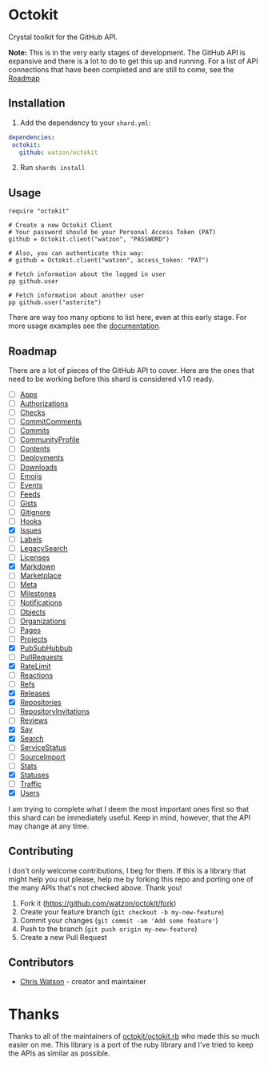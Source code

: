 # Octokit

Crystal toolkit for the GitHub API.

**Note:** This is in the very early stages of development. The GitHub API is expansive and there is a lot to do to get this up and running. For a list of API connections that have been completed and are still to come, see the [Roadmap](#roadmap)

## Installation

1. Add the dependency to your `shard.yml`:

```yaml
dependencies:
 octokit:
   github: watzon/octokit
```

2. Run `shards install`

## Usage

```crystal
require "octokit"

# Create a new Octokit Client
# Your password should be your Personal Access Token (PAT)
github = Octokit.client("watzon", "PASSWORD")

# Also, you can authenticate this way:
# github = Octokit.client("watzon", access_token: "PAT")

# Fetch information about the logged in user
pp github.user

# Fetch information about another user
pp github.user("asterite")
```

There are way too many options to list here, even at this early stage. For more usage examples see the [documentation](https://watzon.github.io/octokit.cr/).

## Roadmap

There are a lot of pieces of the GitHub API to cover. Here are the ones that need to be working before this shard is considered v1.0 ready.

- [ ] [Apps]()
- [ ] [Authorizations]()
- [ ] [Checks]()
- [ ] [CommitComments]()
- [ ] [Commits]()
- [ ] [CommunityProfile]()
- [ ] [Contents]()
- [ ] [Deployments]()
- [ ] [Downloads]()
- [ ] [Emojis]()
- [ ] [Events]()
- [ ] [Feeds]()
- [ ] [Gists]()
- [ ] [Gitignore]()
- [ ] [Hooks]()
- [x] [Issues](https://watzon.github.io/octokit.cr/Octokit/Client/RateLimit.html)
- [ ] [Labels]()
- [ ] [LegacySearch]()
- [ ] [Licenses]()
- [x] [Markdown](https://watzon.github.io/octokit.cr/Octokit/Client/Markdown.html)
- [ ] [Marketplace]()
- [ ] [Meta]()
- [ ] [Milestones]()
- [ ] [Notifications]()
- [ ] [Objects]()
- [ ] [Organizations]()
- [ ] [Pages]()
- [ ] [Projects]()
- [x] [PubSubHubbub](https://watzon.github.io/octokit.cr/Octokit/Client/PubSubHubbub.html)
- [ ] [PullRequests]()
- [x] [RateLimit](https://watzon.github.io/octokit.cr/Octokit/Client/RateLimit.html)
- [ ] [Reactions]()
- [ ] [Refs]()
- [x] [Releases](https://watzon.github.io/octokit.cr/Octokit/Client/Releases.html)
- [x] [Repositories](https://watzon.github.io/octokit.cr/Octokit/Client/Repositories.html)
- [ ] [RepositoryInvitations]()
- [ ] [Reviews]()
- [x] [Say](https://watzon.github.io/octokit.cr/Octokit/Client/Say.html)
- [x] [Search](https://watzon.github.io/octokit.cr/Octokit/Client/Search.html)
- [ ] [ServiceStatus]()
- [ ] [SourceImport]()
- [ ] [Stats]()
- [x] [Statuses](https://watzon.github.io/octokit.cr/Octokit/Client/Statuses.html)
- [ ] [Traffic]()
- [x] [Users](https://watzon.github.io/octokit.cr/Octokit/Client/Users.html)

I am trying to complete what I deem the most important ones first so that this shard can be immediately useful. Keep in mind, however, that the API may change at any time.

## Contributing

I don't only welcome contributions, I beg for them. If this is a library that might help you out please, help me by forking this repo and porting one of the many APIs that's not checked above. Thank you!

1. Fork it (<https://github.com/watzon/octokit/fork>)
2. Create your feature branch (`git checkout -b my-new-feature`)
3. Commit your changes (`git commit -am 'Add some feature'`)
4. Push to the branch (`git push origin my-new-feature`)
5. Create a new Pull Request

## Contributors

- [Chris Watson](https://github.com/watzon) - creator and maintainer

# Thanks

Thanks to all of the maintainers of [octokit/octokit.rb](https://github.com/octokit/octokit.rb) who made this so much easier on me. This library is a port of the ruby library and I've tried to keep the APIs as similar as possible.
